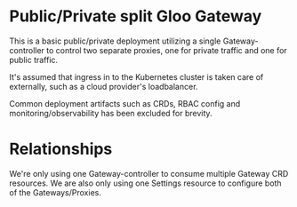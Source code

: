 # Public/Private split Gloo Gateway
This is a basic public/private deployment utilizing a single Gateway-controller to control two separate proxies, one for private traffic and one for public traffic.

It's assumed that ingress in to the Kubernetes cluster is taken care of externally, such as a cloud provider's loadbalancer.

Common deployment artifacts such as CRDs, RBAC config and monitoring/observability has been excluded for brevity.

# Relationships
We're only using one Gateway-controller to consume multiple Gateway CRD resources. We are also only using one Settings resource to configure both of the Gateways/Proxies.
